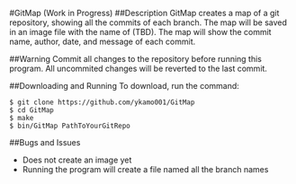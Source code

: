 #GitMap (Work in Progress)
##Description
GitMap creates a map of a git repository, showing all the commits of each branch. The map will be saved in an image file with the name of (TBD). The map will show the commit name, author, date, and message of each commit. 

##Warning
Commit all changes to the repository before running this program. All uncommited changes will be reverted to the last commit.

##Downloading and Running
To download, run the command:    
```
$ git clone https://github.com/ykamo001/GitMap  
$ cd GitMap  
$ make  
$ bin/GitMap PathToYourGitRepo 
```

##Bugs and Issues
* Does not create an image yet
* Running the program will create a file named all the branch names
